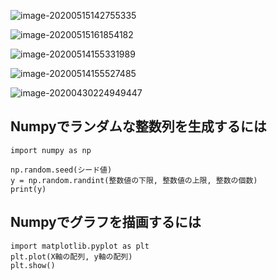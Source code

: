 ![image-20200515142755335](C:\Users\USER\Desktop\image-20200515142755335.png)



![image-20200515161854182](C:\Users\USER\AppData\Roaming\Typora\typora-user-images\image-20200515161854182.png)



![image-20200514155331989](C:\Users\USER\AppData\Roaming\Typora\typora-user-images\image-20200514155331989.png)



![image-20200514155527485](C:\Users\USER\AppData\Roaming\Typora\typora-user-images\image-20200514155527485.png)



![image-20200430224949447](C:\Users\USER\AppData\Roaming\Typora\typora-user-images\image-20200430224949447.png)




## Numpyでランダムな整数列を生成するには

```
import numpy as np

np.random.seed(シード値)
y = np.random.randint(整数値の下限, 整数値の上限, 整数の個数)
print(y)
```

## Numpyでグラフを描画するには
```
import matplotlib.pyplot as plt
plt.plot(X軸の配列, y軸の配列)
plt.show()
```